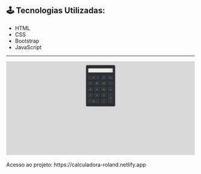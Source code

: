 <h2> 🕹️ Tecnologias Utilizadas: </h2>
<ul>
<li>HTML</li>
<li>CSS</li>
<li>Bootstrap</li>
<li>JavaScript</li>
</ul>

<hr>
<p align="center">
  <img alt="License" src=".github/preview.jpg">
</p>
<p>Acesso ao projeto: https://calculadora-roland.netlify.app</p>
